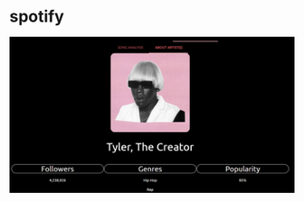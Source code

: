 # spotify

![Image of Yaktocat](https://raw.githubusercontent.com/thapaking051/spotify/master/image/aboutartist.PNG?token=AILWQV6OHHIG2WDDGGOXMR26WHG6S)
